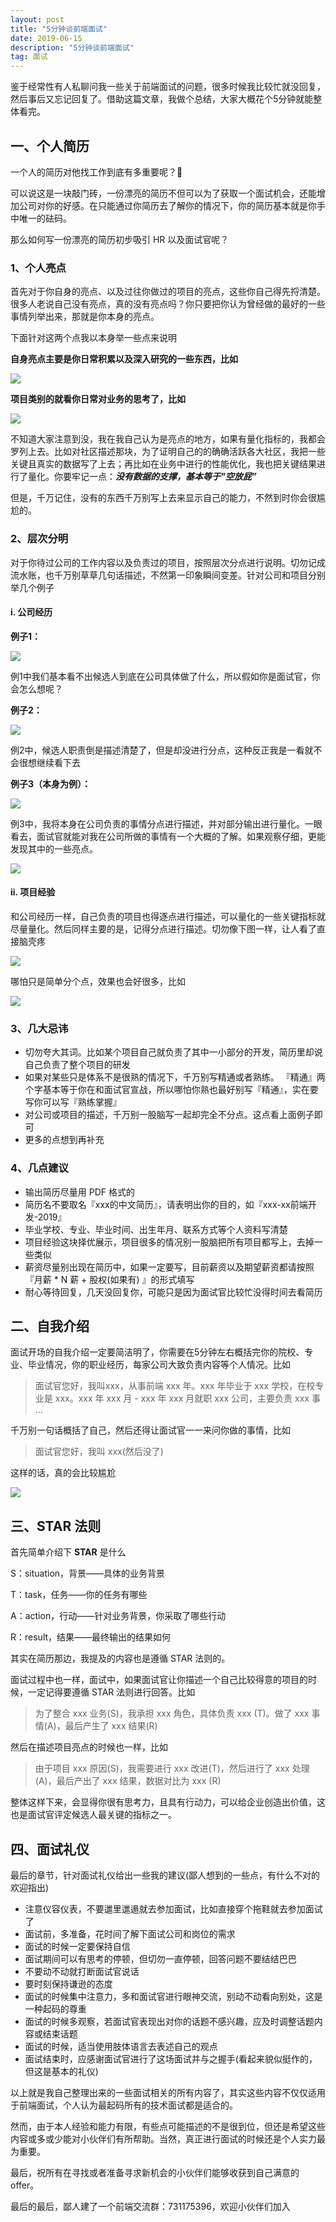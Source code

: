 ```yaml
---
layout: post
title: "5分钟谈前端面试"
date: 2019-06-15
description: "5分钟谈前端面试"
tag: 面试
---
```


鉴于经常性有人私聊问我一些关于前端面试的问题，很多时候我比较忙就没回复，然后事后又忘记回复了。借助这篇文章，我做个总结，大家大概花个5分钟就能整体看完。

## 一、个人简历

一个人的简历对他找工作到底有多重要呢？🤔

可以说这是一块敲门砖，一份漂亮的简历不但可以为了获取一个面试机会，还能增加公司对你的好感。在只能通过你简历去了解你的情况下，你的简历基本就是你手中唯一的砝码。

那么如何写一份漂亮的简历初步吸引 HR 以及面试官呢？

### 1、个人亮点

首先对于你自身的亮点、以及过往你做过的项目的亮点，这些你自己得先捋清楚。很多人老说自己没有亮点，真的没有亮点吗？你只要把你认为曾经做的最好的一些事情列举出来，那就是你本身的亮点。

下面针对这两个点我以本身举一些点来说明

**自身亮点主要是你日常积累以及深入研究的一些东西，比如**

![](https://user-gold-cdn.xitu.io/2019/6/15/16b5b7973e510d5f?w=1248&h=494&f=png&s=112632)

**项目类别的就看你日常对业务的思考了，比如**

![](https://user-gold-cdn.xitu.io/2019/6/15/16b5b79abec3467e?w=1304&h=560&f=png&s=172160)

不知道大家注意到没，我在我自己认为是亮点的地方，如果有量化指标的，我都会罗列上去。比如对社区描述那块，为了证明自己的的确确活跃各大社区，我把一些关键且真实的数据写了上去；再比如在业务中进行的性能优化，我也把关键结果进行了量化。你要牢记一点：***没有数据的支撑，基本等于"空放屁”***

但是，千万记住，没有的东西千万别写上去来显示自己的能力，不然到时你会很尴尬的。

### 2、层次分明

对于你待过公司的工作内容以及负责过的项目，按照层次分点进行说明。切勿记成流水账，也千万别草草几句话描述，不然第一印象瞬间变差。针对公司和项目分别举几个例子

#### i. 公司经历

**例子1：**

![](https://user-gold-cdn.xitu.io/2019/6/15/16b5b79fe23ac853?w=1658&h=720&f=png&s=68474)

例1中我们基本看不出候选人到底在公司具体做了什么，所以假如你是面试官，你会怎么想呢？

**例子2：**

![](https://user-gold-cdn.xitu.io/2019/6/15/16b5b7a52ff006dd?w=1554&h=804&f=png&s=208934)

例2中，候选人职责倒是描述清楚了，但是却没进行分点，这种反正我是一看就不会很想继续看下去

**例子3（本身为例）：**

![](https://user-gold-cdn.xitu.io/2019/6/15/16b5b7b258749bbb?w=1290&h=798&f=png&s=194501)

例3中，我将本身在公司负责的事情分点进行描述，并对部分输出进行量化。一眼看去，面试官就能对我在公司所做的事情有一个大概的了解。如果观察仔细，更能发现其中的一些亮点。

![](https://user-gold-cdn.xitu.io/2019/6/15/16b5b7b5130dcef8?w=1288&h=814&f=png&s=251394)

#### ii. 项目经验

和公司经历一样，自己负责的项目也得逐点进行描述，可以量化的一些关键指标就尽量量化。然后同样主要的是，记得分点进行描述。切勿像下图一样，让人看了直接脑壳疼

![](https://user-gold-cdn.xitu.io/2019/6/15/16b5b7ba07cabe88?w=1608&h=1404&f=png&s=479872)

哪怕只是简单分个点，效果也会好很多，比如

![](https://user-gold-cdn.xitu.io/2019/6/15/16b5b7bccde04f03?w=1288&h=1092&f=png&s=206863)

### 3、几大忌讳

- 切勿夸大其词。比如某个项目自己就负责了其中一小部分的开发，简历里却说自己负责了整个项目的研发
- 如果对某些只是体系不是很熟的情况下，千万别写精通或者熟练。 『精通』两个字基本等于你在和面试官宣战，所以哪怕你熟也最好别写『精通』，实在要写你可以写『熟练掌握』
- 对公司或项目的描述，千万别一股脑写一起却完全不分点。这点看上面例子即可
- 更多的点想到再补充

### 4、几点建议

- 输出简历尽量用 PDF 格式的
- 简历名不要取名『xxx的中文简历』，请表明出你的目的，如『xxx-xx前端开发-2019』
- 毕业学校、专业、毕业时间、出生年月、联系方式等个人资料写清楚
- 项目经验这块择优展示，项目很多的情况别一股脑把所有项目都写上，去掉一些类似
- 薪资尽量别出现在简历中，如果一定要写，目前薪资以及期望薪资都请按照『月薪 * N 薪 + 股权(如果有) 』的形式填写
- 耐心等待回复，几天没回复你，可能只是因为面试官比较忙没得时间去看简历

## 二、自我介绍

面试开场的自我介绍一定要简洁明了，你需要在5分钟左右概括完你的院校、专业、毕业情况，你的职业经历，每家公司大致负责内容等个人情况。比如

> 面试官您好，我叫xxx，从事前端 xxx 年。xxx 年毕业于 xxx 学校，在校专业是 xxx。xxx 年 xxx 月 - xxx 年 xxx 月就职 xxx 公司，主要负责 xxx 事 ...

千万别一句话概括了自己，然后还得让面试官一一来问你做的事情，比如

> 面试官您好，我叫 xxx(然后没了)

这样的话，真的会比较尴尬

![](https://user-gold-cdn.xitu.io/2019/6/15/16b5b7c044c2a4b3?w=114&h=89&f=png&s=6528)

## 三、STAR 法则

首先简单介绍下 **STAR** 是什么

S：situation，背景——具体的业务背景

T：task，任务——你的任务有哪些

A：action，行动——针对业务背景，你采取了哪些行动

R：result，结果——最终输出的结果如何

其实在简历那边，我提及的内容也是遵循 STAR 法则的。

面试过程中也一样，面试中，如果面试官让你描述一个自己比较得意的项目的时候，一定记得要遵循 STAR 法则进行回答。比如

> 为了整合 xxx 业务(S)，我承担 xxx 角色，具体负责 xxx (T)。做了 xxx 事情(A)，最后产生了 xxx 结果(R)

然后在描述项目亮点的时候也一样，比如

> 由于项目 xxx 原因(S)，我需要进行 xxx 改进(T)，然后进行了 xxx 处理(A)，最后产出了 xxx 结果，数据对比为 xxx (R)

整体这样下来，会显得你很有思考力，且具有行动力，可以给企业创造出价值，这也是面试官评定候选人最关键的指标之一。

## 四、面试礼仪

最后的章节，针对面试礼仪给出一些我的建议(鄙人想到的一些点，有什么不对的欢迎指出)

- 注意仪容仪表，不要邋里邋遢就去参加面试，比如直接穿个拖鞋就去参加面试了
- 面试前，多准备，花时间了解下面试公司和岗位的需求
- 面试的时候一定要保持自信
- 面试期间可以有思考的停顿，但切勿一直停顿，回答问题不要结结巴巴
- 不要动不动就打断面试官说话
- 要时刻保持谦逊的态度
- 面试的时候集中注意力，多和面试官进行眼神交流，别动不动看向别处，这是一种起码的尊重
- 面试的时候多观察，若面试官表现出对你的话题不感兴趣，应及时调整话题内容或结束话题
- 面试的时候，适当使用肢体语言去表述自己的观点
- 面试结束时，应感谢面试官进行了这场面试并与之握手(看起来貌似挺作的，但这是基本的礼仪)

以上就是我自己整理出来的一些面试相关的所有内容了，其实这些内容不仅仅适用于前端面试，个人认为最起码所有的技术面试都是适合的。

然而，由于本人经验和能力有限，有些点可能描述的不是很到位，但还是希望这些内容或多或少能对小伙伴们有所帮助。当然，真正进行面试的时候还是个人实力最为重要。

最后，祝所有在寻找或者准备寻求新机会的小伙伴们能够收获到自己满意的 offer。

最后的最后，鄙人建了一个前端交流群：731175396，欢迎小伙伴们加入

